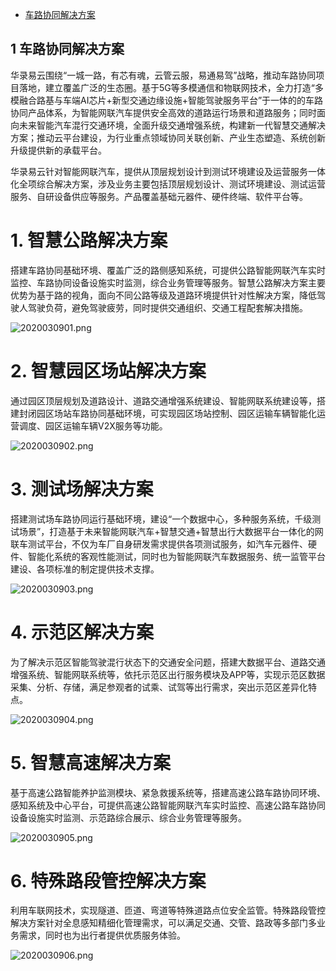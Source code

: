 - [车路协同解决方案](http://47.106.169.41/show.html?id=67)

## 1 车路协同解决方案

华录易云围绕“一城一路，有芯有魂，云管云服，易通易驾”战略，推动车路协同项目落地，建立覆盖广泛的生态圈。基于5G等多模通信和物联网技术，全力打造“多模融合路基与车端AI芯片+新型交通边缘设施+智能驾驶服务平台”于一体的的车路协同产品体系，为智能网联汽车提供安全高效的道路运行场景和道路服务；同时面向未来智能汽车混行交通环境，全面升级交通增强系统，构建新一代智慧交通解决方案；推动云平台建设，为行业重点领域协同关联创新、产业生态塑造、系统创新升级提供新的承载平台。

华录易云针对智能网联汽车，提供从顶层规划设计到测试环境建设及运营服务一体化全项综合解决方案，涉及业务主要包括顶层规划设计、测试环境建设、测试运营服务、自研设备供应等服务。产品覆盖基础元器件、硬件终端、软件平台等。

# 1.   智慧公路解决方案

搭建车路协同基础环境、覆盖广泛的路侧感知系统，可提供公路智能网联汽车实时监控、车路协同设备设施实时监测，综合业务管理等服务。智慧公路解决方案主要优势为基于路的视角，面向不同公路等级及道路环境提供针对性解决方案，降低驾驶人驾驶负荷，避免驾驶疲劳，同时提供交通组织、交通工程配套解决措施。

![2020030901.png](http://47.106.169.41/webfile/upload/2021/03-09/09-09-2504371618870755.png)

# 2.   智慧园区场站解决方案

通过园区顶层规划及道路设计、道路交通增强系统建设、智能网联系统建设等，搭建封闭园区场站车路协同基础环境，可实现园区场站控制、园区运输车辆智能化运营调度、园区运输车辆V2X服务等功能。

![2020030902.png](http://47.106.169.41/webfile/upload/2021/03-09/09-09-3601702093192332.png)

 

# 3.   测试场解决方案

搭建测试场车路协同运行基础环境，建设“一个数据中心，多种服务系统，千级测试场景”，打造基于未来智能网联汽车+智慧交通+智慧出行大数据平台一体化的网联车测试平台，不仅为车厂自身研发需求提供各项测试服务，如汽车元器件、硬件、智能化系统的客观性能测试，同时也为智能网联汽车数据服务、统一监管平台建设、各项标准的制定提供技术支撑。

![2020030903.png](http://47.106.169.41/webfile/upload/2021/03-09/09-09-470472-1020362292.png)

# 4.   示范区解决方案

为了解决示范区智能驾驶混行状态下的交通安全问题，搭建大数据平台、道路交通增强系统、智能网联系统等，依托示范区出行服务模块及APP等，实现示范区数据采集、分析、存储，满足参观者的试乘、试驾等出行需求，突出示范区差异化特点。

![2020030904.png](http://47.106.169.41/webfile/upload/2021/03-09/09-10-080248-631957444.png)

 

 

# 5.   智慧高速解决方案

基于高速公路智能养护监测模块、紧急救援系统等，搭建高速公路车路协同环境、感知系统及中心平台，可提供高速公路智能网联汽车实时监控、高速公路车路协同设备设施实时监测、示范路综合展示、综合业务管理等服务。

![2020030905.png](http://47.106.169.41/webfile/upload/2021/03-09/09-10-3505641608376176.png)

# 6.   特殊路段管控解决方案

利用车联网技术，实现隧道、匝道、弯道等特殊道路点位安全监管。特殊路段管控解决方案针对全息感知精细化管理需求，可以满足交通、交管、路政等多部门多业务需求，同时也为出行者提供优质服务体验。

![2020030906.png](http://47.106.169.41/webfile/upload/2021/03-09/09-10-470630-339069134.png)